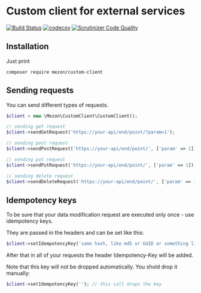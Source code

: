 # Custom client for external services
[![Build Status](https://travis-ci.com/alexdodonov/mezon-custom-client.svg?branch=master)](https://travis-ci.com/alexdodonov/mezon-custom-client) [![codecov](https://codecov.io/gh/alexdodonov/mezon-custom-client/branch/master/graph/badge.svg)](https://codecov.io/gh/alexdodonov/mezon-custom-client) [![Scrutinizer Code Quality](https://scrutinizer-ci.com/g/alexdodonov/mezon-custom-client/badges/quality-score.png?b=master)](https://scrutinizer-ci.com/g/alexdodonov/mezon-custom-client/?branch=master)

## Installation

Just print

```
composer require mezon/custom-client
```

## Sending requests

You can send different types of requests.

```PHP
$client = new \Mezon\CustomClient\CustomClient();

// sending get request
$client->sendGetRequest('https://your-api/end/point/?param=1');

// sending post request
$client->sendPostRequest('https://your-api/end/point/', ['param' => 1]);

// sending put request
$client->sendPutRequest('https://your-api/end/point/', ['param' => 1]);

// sending delete request
$client->sendDeleteRequest('https://your-api/end/point/', ['param' => 1]);
```

## Idempotency keys

To be sure that your data modification request are executed only once - use idempotency keys.

They are passed in the headers and can be set like this:

```php
$client->setIdempotencyKey('some hash, like md5 or GUID or something like that');
```

After that in all of your requests the header Idempotency-Key will be added.

Note that this key will not be dropped automatically. You shold drop it manually:

```php
$client->setIdempotencyKey(''); // this call drops the key
```
